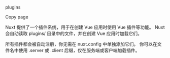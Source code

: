plugins

Copy page

Nuxt 提供了一个插件系统，用于在创建 Vue 应用时使用 Vue 插件等功能。
Nuxt 会自动读取 plugins/ 目录中的文件，并在创建 Vue 应用时加载它们。

所有插件都会被自动注册，你无需在 nuxt.config 中单独添加它们。
你可以在文件名中使用 .server 或 .client 后缀，仅在服务端或客户端加载插件。